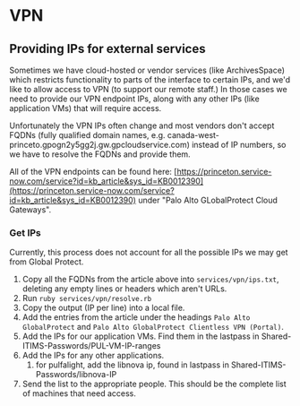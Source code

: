# VPN

## Providing IPs for external services

Sometimes we have cloud-hosted or vendor services (like ArchivesSpace) which
restricts functionality to parts of the interface to certain IPs, and we'd like
to allow access to VPN (to support our remote staff.) In those cases we need to
provide our VPN endpoint IPs, along with any other IPs (like application VMs)
that will require access.

Unfortunately the VPN IPs often change and most vendors don't accept FQDNs (fully
qualified domain names, e.g.
canada-west-princeto.gpogn2y5gg2j.gw.gpcloudservice.com) instead
of IP numbers, so we have to resolve the FQDNs and provide them.

All of the VPN endpoints can be found here:
[https://princeton.service-now.com/service?id=kb_article&sys_id=KB0012390](https://princeton.service-now.com/service?id=kb_article&sys_id=KB0012390)
under "Palo Alto GLobalProtect Cloud Gateways".

### Get IPs

Currently, this process does not account for all the possible IPs we may get
from Global Protect.

1. Copy all the FQDNs from the article above into `services/vpn/ips.txt`,
   deleting any empty lines or headers which aren't URLs.
1. Run `ruby services/vpn/resolve.rb`
1. Copy the output (IP per line) into a local file.
1. Add the entries from the article under the headings `Palo Alto GlobalProtect` and `Palo Alto GlobalProtect Clientless VPN (Portal)`.
1. Add the IPs for our application VMs. Find them in the lastpass in Shared-ITIMS-Passwords/PUL-VM-IP-ranges
1. Add the IPs for any other applications.
   1. for pulfalight, add the libnova ip, found in lastpass in Shared-ITIMS-Passwords/libnova-IP
1. Send the list to the appropriate people. This should be the complete list of
   machines that need access.

